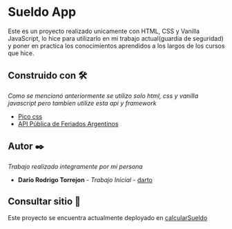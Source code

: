 # Sueldo App

Este es un proyecto realizado unicamente con HTML, CSS y Vanilla JavaScript, lo hice para utilizarlo en mi trabajo actual(guardia de seguridad) y poner en practica los conocimientos aprendidos a los largos de los cursos que hice.

## Construido con 🛠️

_Como se mencionó anteriormente se utilizo solo html, css y vanilla javascript pero tambien utilize esta api y framework_

* [Pico css](https://picocss.com/docs/) 
* [API Pública de Feriados Argentinos](https://pjnovas.gitbooks.io/no-laborables/content/)

## Autor ✒️

_Trabajo realizado integramente por mi persona_

* **Dario Rodrigo Torrejon** - *Trabajo Inicial* - [darto](https://github.com/dartorrejon)

## Consultar sitio 📄

Este proyecto se encuentra actualmente deployado en [calcularSueldo](https://calcsueldo.netlify.app)




